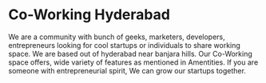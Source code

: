 # Co-Working Hyderabad
We are a community with bunch of geeks, marketers, developers, entrepreneurs looking for cool startups or individuals to share working space. We are based out of hyderabad near banjara hills. Our Co-Working space offers, wide variety of features as mentioned in Amentities. If you are someone with entrepreneurial spirit, We can grow our startups together.
